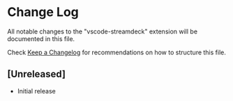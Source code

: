 # Change Log

All notable changes to the "vscode-streamdeck" extension will be documented in this file.

Check [Keep a Changelog](http://keepachangelog.com/) for recommendations on how to structure this file.

## [Unreleased]

- Initial release